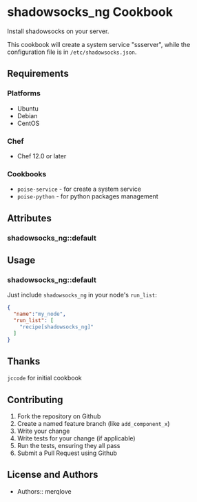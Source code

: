# shadowsocks_ng Cookbook

Install shadowsocks on your server.

This cookbook will create a system service "ssserver", while the configuration file is in `/etc/shadowsocks.json`.


## Requirements

### Platforms

- Ubuntu
- Debian
- CentOS

### Chef

- Chef 12.0 or later

### Cookbooks

- `poise-service` - for create a system service
- `poise-python` - for python packages management

## Attributes

### shadowsocks_ng::default

## Usage

### shadowsocks_ng::default

Just include `shadowsocks_ng` in your node's `run_list`:

```json
{
  "name":"my_node",
  "run_list": [
    "recipe[shadowsocks_ng]"
  ]
}
```

## Thanks

`jccode` for initial cookbook

## Contributing

1. Fork the repository on Github
2. Create a named feature branch (like `add_component_x`)
3. Write your change
4. Write tests for your change (if applicable)
5. Run the tests, ensuring they all pass
6. Submit a Pull Request using Github

## License and Authors

- Authors:: merqlove
